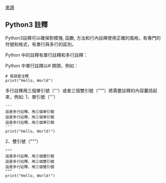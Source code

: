 [來源](https://www.w3cschool.cn/python3/)  

## Python3 註釋

Python3註釋可以確保對模塊, 函數, 方法和行內註釋使用正確的風格，有專門的符號和格式，有單行與多行的區別。

Python 中的註釋有單行註釋和多行註釋：

Python 中單行註釋以# 開頭，例如：

```
# 我就是注釋
print("Hello, World")

```
多行註釋用三個單引號（'''）或者三個雙引號（"""）將需要註釋的內容囊括起來，例如:
1、單引號（'''）
```
'''
這是多行註釋，用三個單引號
這是多行註釋，用三個單引號 
這是多行註釋，用三個單引號
'''
print("Hello, World!") 
```
2、雙引號（"""）
```
"""
這是多行註釋，用三個雙引號
這是多行註釋，用三個雙引號 
這是多行註釋，用三個雙引號
"""
print("Hello, World!") 

```